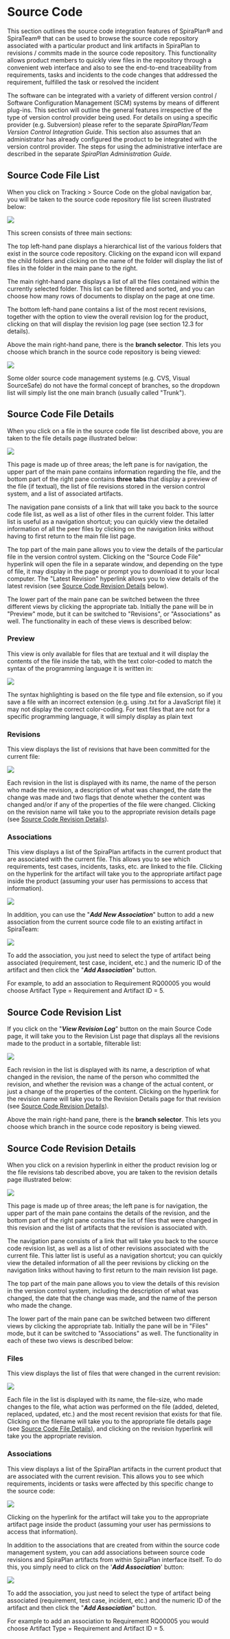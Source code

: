 # Source Code

This section outlines the source code integration features of SpiraPlan®
and SpiraTeam® that can be used to browse the source code repository
associated with a particular product and link artifacts in SpiraPlan to
revisions / commits made in the source code repository. This
functionality allows product members to quickly view files in the
repository through a convenient web interface and also to see the
end-to-end traceability from requirements, tasks and incidents to the
code changes that addressed the requirement, fulfilled the task or
resolved the incident

The software can be integrated with a variety of different version
control / Software Configuration Management (SCM) systems by means of
different plug-ins. This section will outline the general features
irrespective of the type of version control provider being used. For
details on using a specific provider (e.g. Subversion) please refer to
the separate *SpiraPlan/Team Version Control Integration Guide*. This
section also assumes that an administrator has already configured the
product to be integrated with the version control provider. The steps
for using the administrative interface are described in the separate
*SpiraPlan Administration Guide*.

## Source Code File List

When you click on Tracking \> Source Code on the global navigation bar,
you will be taken to the source code repository file list screen
illustrated below:

![](img/Source_Code_394.png)




This screen consists of three main sections:

The top left-hand pane displays a hierarchical list of the various
folders that exist in the source code repository. Clicking on the expand
icon will expand the child folders and clicking on the name of the
folder will display the list of files in the folder in the main pane to
the right.

The main right-hand pane displays a list of all the files contained
within the currently selected folder. This list can be filtered and
sorted, and you can choose how many rows of documents to display on the
page at one time.

The bottom left-hand pane contains a list of the most recent revisions,
together with the option to view the overall revision log for the
product, clicking on that will display the revision log page (see
section 12.3 for details).

Above the main right-hand pane, there is the **branch selector**. This
lets you choose which branch in the source code repository is being
viewed:

![](img/Source_Code_395.png)




Some older source code management systems (e.g. CVS, Visual SourceSafe)
do not have the formal concept of branches, so the dropdown list will
simply list the one main branch (usually called "Trunk").

## Source Code File Details

When you click on a file in the source code file list described above,
you are taken to the file details page illustrated below:

![](img/Source_Code_396.png)




This page is made up of three areas; the left pane is for navigation,
the upper part of the main pane contains information regarding the file,
and the bottom part of the right pane contains **three tabs** that
display a preview of the file (if textual), the list of file revisions
stored in the version control system, and a list of associated
artifacts.

The navigation pane consists of a link that will take you back to the
source code file list, as well as a list of other files in the current
folder. This latter list is useful as a navigation shortcut; you can
quickly view the detailed information of all the peer files by clicking
on the navigation links without having to first return to the main file
list page.

The top part of the main pane allows you to view the details of the
particular file in the version control system. Clicking on the "Source
Code File" hyperlink will open the file in a separate window, and
depending on the type of file, it may display in the page or prompt you
to download it to your local computer. The "Latest Revision" hyperlink
allows you to view details of the latest revision (see [Source Code Revision Details](#source-code-revision-details)
below).

The lower part of the main pane can be switched between the three
different views by clicking the appropriate tab. Initially the pane will
be in "Preview" mode, but it can be switched to "Revisions", or
"Associations" as well. The functionality in each of these views is
described below:

### Preview

This view is only available for files that are textual and it will
display the contents of the file inside the tab, with the text
color-coded to match the syntax of the programming language it is
written in:

![](img/Source_Code_397.png)




The syntax highlighting is based on the file type and file extension, so
if you save a file with an incorrect extension (e.g. using .txt for a
JavaScript file) it may not display the correct color-coding. For text
files that are not for a specific programming language, it will simply
display as plain text

### Revisions

This view displays the list of revisions that have been committed for
the current file:

![](img/Source_Code_398.png)




Each revision in the list is displayed with its name, the name of the
person who made the revision, a description of what was changed, the
date the change was made and two flags that denote whether the content
was changed and/or if any of the properties of the file were changed.
Clicking on the revision name will take you to the appropriate revision
details page (see [Source Code Revision Details](#source-code-revision-details)).

### Associations

This view displays a list of the SpiraPlan artifacts in the current
product that are associated with the current file. This allows you to
see which requirements, test cases, incidents, tasks, etc. are linked to
the file. Clicking on the hyperlink for the artifact will take you to
the appropriate artifact page inside the product (assuming your user has
permissions to access that information).

![](img/Source_Code_399.png)




In addition, you can use the "***Add New Association***"
button to add a new association from the current source code file to an
existing artifact in SpiraTeam:

![](img/Source_Code_400.png)


To add the association, you just need to select the type of artifact
being associated (requirement, test case, incident, etc.) and the
numeric ID of the artifact and then click the "***Add
Association***" button.

For example, to add an association to Requirement RQ00005 you would
choose Artifact Type = Requirement and Artifact ID = 5.

## Source Code Revision List

If you click on the "***View Revision Log***" button on
the main Source Code page, it will take you to the Revision List page
that displays all the revisions made to the product in a sortable,
filterable list:

![](img/Source_Code_401.png)




Each revision in the list is displayed with its name, a description of
what changed in the revision, the name of the person who committed the
revision, and whether the revision was a change of the actual content,
or just a change of the properties of the content. Clicking on the
hyperlink for the revision name will take you to the Revision Details
page for that revision (see [Source Code Revision Details](#source-code-revision-details)).

Above the main right-hand pane, there is the **branch selector**. This
lets you choose which branch in the source code repository is being
viewed.

## Source Code Revision Details

When you click on a revision hyperlink in either the product revision
log or the file revisions tab described above, you are taken to the
revision details page illustrated below:

![](img/Source_Code_402.png)




This page is made up of three areas; the left pane is for navigation,
the upper part of the main pane contains the details of the revision,
and the bottom part of the right pane contains the list of files that
were changed in this revision and the list of artifacts that the
revision is associated with.

The navigation pane consists of a link that will take you back to the
source code revision list, as well as a list of other revisions
associated with the current file. This latter list is useful as a
navigation shortcut; you can quickly view the detailed information of
all the peer revisions by clicking on the navigation links without
having to first return to the main revision list page.

The top part of the main pane allows you to view the details of this
revision in the version control system, including the description of
what was changed, the date that the change was made, and the name of the
person who made the change.

The lower part of the main pane can be switched between two different
views by clicking the appropriate tab. Initially the pane will be in
"Files" mode, but it can be switched to "Associations" as well. The
functionality in each of these two views is described below:

### Files

This view displays the list of files that were changed in the current
revision:

![](img/Source_Code_403.png)




Each file in the list is displayed with its name, the file-size, who
made changes to the file, what action was performed on the file (added,
deleted, replaced, updated, etc.) and the most recent revision that
exists for that file. Clicking on the filename will take you to the
appropriate file details page (see [Source Code File Details](#source-code-file-details)), and clicking on the
revision hyperlink will take you the appropriate revision.

### Associations

This view displays a list of the SpiraPlan artifacts in the current
product that are associated with the current revision. This allows you
to see which requirements, incidents or tasks were affected by this
specific change to the source code:

![](img/Source_Code_404.png)


Clicking on the hyperlink for the artifact will take you to the
appropriate artifact page inside the product (assuming your user has
permissions to access that information).

In addition to the associations that are created from within the source
code management system, you can add associations between source code
revisions and SpiraPlan artifacts from within SpiraPlan interface
itself. To do this, you simply need to click on the '***Add
Association***' button:

![](img/Source_Code_405.png)




To add the association, you just need to select the type of artifact
being associated (requirement, test case, incident, etc.) and the
numeric ID of the artifact and then click the "***Add
Association***" button.

For example to add an association to Requirement RQ00005 you would
choose Artifact Type = Requirement and Artifact ID = 5.

